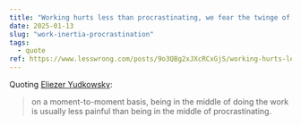 ```yaml
---
title: "Working hurts less than procrastinating, we fear the twinge of starting"
date: 2025-01-13
slug: "work-inertia-procrastination"
tags:
  - quote
ref: https://www.lesswrong.com/posts/9o3QBg2xJXcRCxGjS/working-hurts-less-than-procrastinating-we-fear-the-twinge
---
```


Quoting [Eliezer Yudkowsky](https://www.lesswrong.com/posts/9o3QBg2xJXcRCxGjS/working-hurts-less-than-procrastinating-we-fear-the-twinge):

> on a moment-to-moment basis, being in the middle of doing the work is usually less painful than being in the middle of procrastinating.